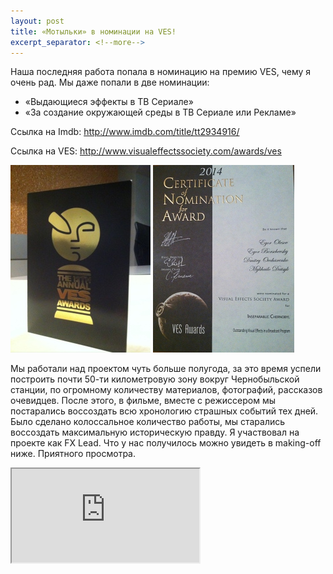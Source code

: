 ```yaml
---
layout: post
title: «Мотыльки» в номинации на VES!
excerpt_separator: <!--more-->
---
```


Наша последняя работа попала в номинацию на премию VES, чему я очень рад. Мы даже попали в две номинации:

* «Выдающиеся эффекты в ТВ Сериале»
* «За создание окружающей среды в ТВ Сериале или Рекламе»
<!--more-->

Ссылка на Imdb: http://www.imdb.com/title/tt2934916/

Ссылка на VES: http://www.visualeffectssociety.com/awards/ves

![c3dtohoudini](/images/2015-12-11-motilkyves/IMG_0154-224x300.jpg)
![c3dtohoudini](/images/2015-12-11-motilkyves/IMG_0161-226x300.jpg)

Мы работали над проектом чуть больше полугода, за это время успели построить почти 50-ти километровую зону вокруг Чернобыльской станции, по огромному количеству материалов, фотографий, рассказов очевидцев. После этого, в фильме, вместе с режиссером мы постарались воссоздать всю хронологию страшных событий тех дней. Было сделано колоссальное количество работы, мы старались воссоздать максимальную историческую правду. Я участвовал на проекте как FX Lead. Что у нас получилось можно увидеть в making-off ниже. Приятного просмотра.

<iframe src="https://player.vimeo.com/video/64224323"></iframe>

